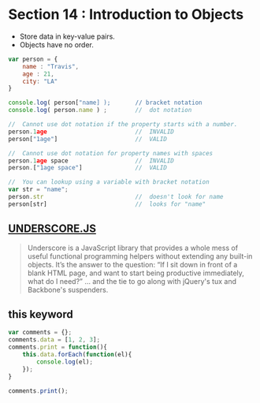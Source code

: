 # Section 14 : Introduction to Objects

- Store data in key-value pairs.
- Objects have no order.

```javascript
var person = {
	name : "Travis",
	age : 21,
	city: "LA"
}

console.log( person["name] );		// bracket notation
console.log( person.name ) ;		//	dot notation

//	Cannot use dot notation if the property starts with a number.
person.1age							//	INVALID
person["1age"]						//	VALID

//	Cannot use dot notation for property names with spaces
person.1age space					//	INVALID
person.["1age space"]				//	VALID

//	You can lookup using a variable with bracket notation
var str = "name";
person.str							//	doesn't look for name
person[str]							//	looks for "name"
```

## [UNDERSCORE.JS](https://underscorejs.org/)
> Underscore is a JavaScript library that provides a whole mess of useful functional programming helpers without extending any built-in objects. It’s the answer to the question: “If I sit down in front of a blank HTML page, and want to start being productive immediately, what do I need?” … and the tie to go along with jQuery's tux and Backbone's suspenders.

## this keyword
```javascript
var comments = {};
comments.data = [1, 2, 3];
comments.print = function(){
	this.data.forEach(function(el){
		console.log(el);
	});
}

comments.print();
```
